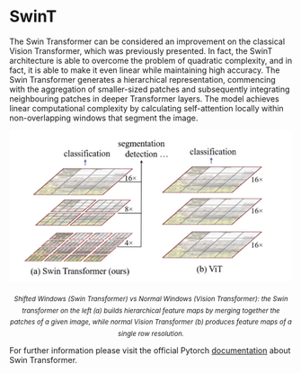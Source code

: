 # SwinT

The Swin Transformer can be considered an improvement on the classical Vision Transformer, which was previously presented. In fact, the SwinT architecture is able to overcome the problem of quadratic complexity, and in fact, it is able to make it even linear while maintaining high accuracy. The Swin Transformer generates a hierarchical representation, commencing with the aggregation of smaller-sized patches and subsequently integrating neighbouring patches in deeper Transformer layers. The model achieves linear computational complexity by calculating self-attention locally within non-overlapping windows that segment the image.
<br>

<p align="center">
  <img src="./swinT.png" width="512"/>  
</p>

<p align="center">
  <sub><em>Shifted Windows (Swin Transformer) vs Normal Windows (Vision Transformer): the Swin transformer on the left (a) builds hierarchical feature maps by merging together the patches of a given image, while normal Vision Transformer (b) produces feature maps of a single row resolution.</em></sub>
</p>

For further information please visit the official Pytorch [documentation](https://pytorch.org/vision/stable/models/swin_transformer.html) about Swin Transformer.
